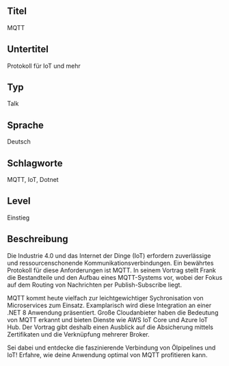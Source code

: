 ## Titel
MQTT

## Untertitel
Protokoll für IoT und mehr

## Typ
Talk

## Sprache
Deutsch

## Schlagworte
MQTT, IoT, Dotnet

## Level
Einstieg

## Beschreibung

Die Industrie 4.0 und das Internet der Dinge (IoT) erfordern zuverlässige und ressourcenschonende Kommunikationsverbindungen. Ein bewährtes Protokoll für diese Anforderungen ist MQTT. In seinem Vortrag stellt Frank die Bestandteile und den Aufbau eines MQTT-Systems vor, wobei der Fokus auf dem Routing von Nachrichten per Publish-Subscribe liegt.

MQTT kommt heute vielfach zur leichtgewichtiger Sychronisation von Microservices zum Einsatz.  Examplarisch wird diese Integration an einer .NET 8 Anwendung präsentiert. Große Cloudanbieter haben die Bedeutung von MQTT erkannt und bieten Dienste wie AWS IoT Core und Azure IoT Hub. Der Vortrag gibt deshalb einen Ausblick auf die Absicherung mittels Zertifikaten und die Verknüpfung mehrerer Broker.

Sei dabei und entdecke die faszinierende Verbindung von Ölpipelines und IoT! Erfahre, wie deine Anwendung optimal von MQTT profitieren kann.